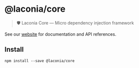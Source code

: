 # @laconia/core

> 🛡️ Laconia Core — Micro dependency injection framework

See our [website](https://laconiajs.io) for documentation and API references.

## Install

```
npm install --save @laconia/core
```
